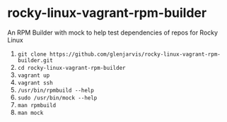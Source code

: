 # rocky-linux-vagrant-rpm-builder
An RPM Builder with mock to help test dependencies of repos for Rocky Linux

1. `git clone https://github.com/glenjarvis/rocky-linux-vagrant-rpm-builder.git`
2. `cd rocky-linux-vagrant-rpm-builder`
3. `vagrant up`
4. `vagrant ssh`
5. `/usr/bin/rpmbuild --help`
6. `sudo /usr/bin/mock --help`
7. `man rpmbuild`
8. `man mock`
